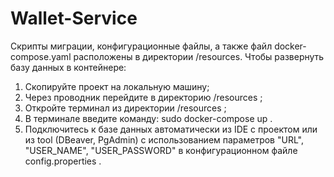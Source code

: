 # Wallet-Service

Скрипты миграции, конфигурационные файлы, а также файл docker-compose.yaml расположены в директории /resources.
Чтобы развернуть базу данных в контейнере:
1. Скопируйте проект на локальную машину;
2. Через проводник перейдите в директорию /resources ;
3. Откройте терминал из директории /resources ;
4. В терминале введите команду: sudo docker-compose up .
5. Подключитесь к базе данных автоматически из IDE c проектом или из tool (DBeaver, PgAdmin) с использованием параметров "URL", "USER_NAME", "USER_PASSWORD" в конфигурационном файле config.properties . 
